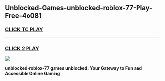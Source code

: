 
## Unblocked-Games-unblocked-roblox-77-Play-Free-4o081
<h3>
<a href="https://premium76.site?title=unblocked-roblox-77&ref=18A1">CLICK TO PLAY</a></h3>
<hr>

<h3>
<a href="https://premium76.site?title=unblocked-roblox-77&ref=18A1">CLICK 2 PLAY</a>
  
</h3>

<a href="https://premium76.site?title=unblocked-roblox-77&ref=18A1"><img src="https://clearcache.store/games.png"></a>


**unblocked-roblox-77 games unblocked: Your Gateway to Fun and Accessible Online Gaming**
